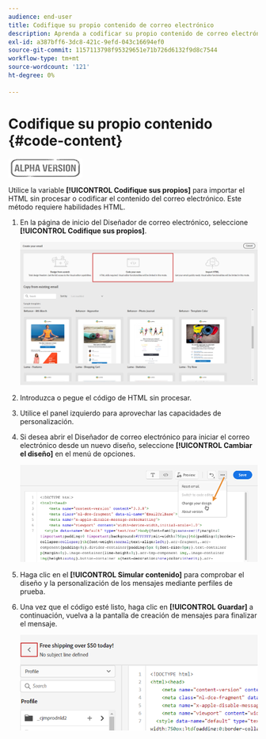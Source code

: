 ```yaml
---
audience: end-user
title: Codifique su propio contenido de correo electrónico
description: Aprenda a codificar su propio contenido de correo electrónico
exl-id: a387bff6-3dc8-421c-9efd-043c16694ef0
source-git-commit: 1157113798f95329651e71b726d6132f9d8c7544
workflow-type: tm+mt
source-wordcount: '121'
ht-degree: 0%

---
```


# Codifique su propio contenido {#code-content}

![](../assets/do-not-localize/badge.png)

Utilice la variable **[!UICONTROL Codifique sus propios]** para importar el HTML sin procesar o codificar el contenido del correo electrónico. Este método requiere habilidades HTML.

1. En la página de inicio del Diseñador de correo electrónico, seleccione **[!UICONTROL Codifique sus propios]**.

   ![](assets/code-your-own.png)

1. Introduzca o pegue el código de HTML sin procesar.

1. Utilice el panel izquierdo para aprovechar las capacidades de personalización.

1. Si desea abrir el Diseñador de correo electrónico para iniciar el correo electrónico desde un nuevo diseño, seleccione **[!UICONTROL Cambiar el diseño]** en el menú de opciones.

   ![](assets/code-editor-change-design.png)

1. Haga clic en el **[!UICONTROL Simular contenido]** para comprobar el diseño y la personalización de los mensajes mediante perfiles de prueba.

1. Una vez que el código esté listo, haga clic en **[!UICONTROL Guardar]** a continuación, vuelva a la pantalla de creación de mensajes para finalizar el mensaje.

   ![](assets/code-editor-save.png)
